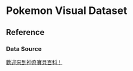 # Pokemon Visual Dataset

## Reference

### Data Source
[歡迎來到神奇寶貝百科！](https://wiki.52poke.com/wiki/%E4%B8%BB%E9%A1%B5)